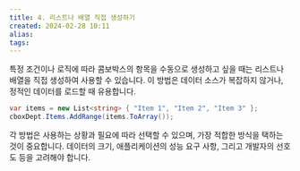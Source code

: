 ```yaml
---
title: 4. 리스트나 배열 직접 생성하기
created: 2024-02-28 10:11
alias:
tags:
---
```

특정 조건이나 로직에 따라 콤보박스의 항목을 수동으로 생성하고 싶을 때는 리스트나 배열을 직접 생성하여 사용할 수 있습니다. 이 방법은 데이터 소스가 복잡하지 않거나, 정적인 데이터를 로드할 때 유용합니다.

```csharp
var items = new List<string> { "Item 1", "Item 2", "Item 3" };
cboxDept.Items.AddRange(items.ToArray());
```

각 방법은 사용하는 상황과 필요에 따라 선택할 수 있으며, 가장 적합한 방식을 택하는 것이 중요합니다. 데이터의 크기, 애플리케이션의 성능 요구 사항, 그리고 개발자의 선호도 등을 고려해야 합니다.



